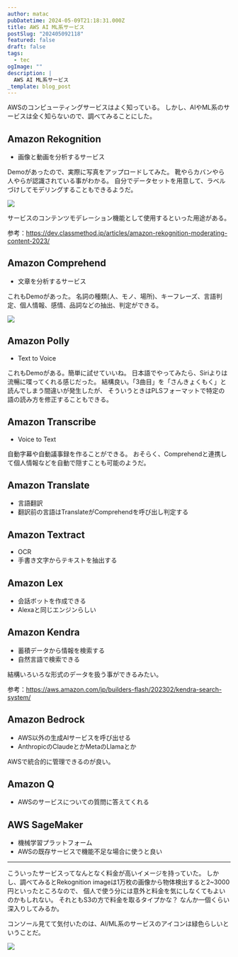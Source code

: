 ```yaml
---
author: matac
pubDatetime: 2024-05-09T21:18:31.000Z
title: AWS AI ML系サービス
postSlug: "202405092118"
featured: false
draft: false
tags:
  - tec
ogImage: ""
description: |
  AWS AI ML系サービス
_template: blog_post
---
```


AWSのコンピューティングサービスはよく知っている。
しかし、AIやML系のサービスは全く知らないので、調べてみることにした。

## Amazon Rekognition

- 画像と動画を分析するサービス

Demoがあったので、実際に写真をアップロードしてみた。
靴やらカバンやら人やらが認識されている事がわかる。
自分でデータセットを用意して、ラベルづけしてモデリングすることもできるようだ。

![](/img/rekognition-demo.png)

サービスのコンテンツモデレーション機能として使用するといった用途がある。

参考：https://dev.classmethod.jp/articles/amazon-rekognition-moderating-content-2023/

## Amazon Comprehend

- 文章を分析するサービス

これもDemoがあった。
名詞の種類(人、モノ、場所)、キーフレーズ、言語判定、個人情報、感情、品詞などの抽出、判定ができる。

![](/img/comprehend-demo.png)

## Amazon Polly

- Text to Voice

これもDemoがある。簡単に試せていいね。
日本語でやってみたら、Siriよりは流暢に喋ってくれる感じだった。
結構良い。「3曲目」を「さんきょくもく」と読んでしまう間違いが発生したが、
そういうときはPLSフォーマットで特定の語の読み方を修正することもできる。

## Amazon Transcribe

- Voice to Text

自動字幕や自動議事録を作ることができる。
おそらく、Comprehendと連携して個人情報などを自動で隠すことも可能のようだ。

## Amazon Translate

- 言語翻訳
- 翻訳前の言語はTranslateがComprehendを呼び出し判定する

## Amazon Textract

- OCR
- 手書き文字からテキストを抽出する

## Amazon Lex

- 会話ボットを作成できる
- Alexaと同じエンジンらしい

## Amazon Kendra

- 蓄積データから情報を検索する
- 自然言語で検索できる

結構いろいろな形式のデータを扱う事ができるみたい。

参考：https://aws.amazon.com/jp/builders-flash/202302/kendra-search-system/

## Amazon Bedrock

- AWS以外の生成AIサービスを呼び出せる
- AnthropicのClaudeとかMetaのLlamaとか

AWSで統合的に管理できるのが良い。

## Amazon Q

- AWSのサービスについての質問に答えてくれる

## AWS SageMaker

- 機械学習プラットフォーム
- AWSの既存サービスで機能不足な場合に使うと良い

---

こういったサービスってなんとなく料金が高いイメージを持っていた。
しかし、調べてみるとRekognition imageは1万枚の画像から物体検出すると2~3000円といったところなので、
個人で使う分には意外と料金を気にしなくてもよいのかもしれない。
それともS3の方で料金を取るタイプかな？
なんか一個くらい深入りしてみるか。

コンソール見てて気付いたのは、AI/ML系のサービスのアイコンは緑色らしいということだ。

![](/img/ai-service.png)
